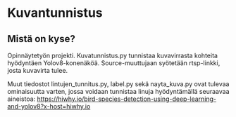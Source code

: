 # Kuvantunnistus

## Mistä on kyse?

Opinnäytetyön projekti. Kuvatunnistus.py tunnistaa kuvavirrasta kohteita hyödyntäen Yolov8-konenäköä. Source-muuttujaan syötetään rtsp-linkki, josta kuvavirta tulee.

Muut tiedostot lintujen_tunnitus.py, label.py sekä nayta_kuva.py ovat tulevaa ominaisuutta varten, jossa voidaan tunnistaa linuja hyödyntämällä seuraavaa aineistoa:
https://hiwhy.io/bird-species-detection-using-deep-learning-and-yolov8?x-host=hiwhy.io
